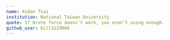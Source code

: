 ```yaml
---
name: Aidan Tsai
institution: National Taiwan University
quote: If brute force doesn’t work, you aren’t using enough.
github_user: bill3129066
---
```

